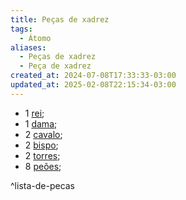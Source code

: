 ```yaml
---
title: Peças de xadrez
tags:
  - Átomo
aliases:
  - Peças de xadrez
  - Peça de xadrez
created_at: 2024-07-08T17:33:33-03:00
updated_at: 2025-02-08T22:15:34-03:00
---
```


-  1 [rei](content/atomos/2024/07/08/Xadrez_Rei_xadrez.md);
-  1 [dama](content/atomos/2024/07/08/Xadrez_Dama.md);
-  2 [cavalo](content/atomos/2024/07/26/Xadrez_Cavalo.md);
-  2 [bispo](content/atomos/2024/07/08/Xadrez_Bispo.md);
-  2 [torres](content/atomos/2024/07/26/Xadrez_Torre.md);
-  8 [peões](content/atomos/2024/07/26/Xadrez_Peao.md);

^lista-de-pecas